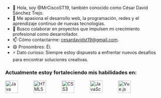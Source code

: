 - 👋 Hola, soy @MrCiscoST19, también conocido como César David Sánchez Trejo.  
- 👀 Me apasiona el desarrollo web, la programación, redes y el aprendizaje continuo de nuevas tecnologías.  
- 💞️ Busco colaborar en proyectos que impulsen mi crecimiento profesional como desarrollador.  
- 📫 Cómo contactarme: cesardavidst19@gmail.com.  
- 😄 Pronombres: Él.  
- ⚡ Dato curioso: Siempre estoy dispuesto a enfrentar nuevos desafíos para encontrar soluciones creativas.
### Actualmente estoy fortaleciendo mis habilidades en:
<div style="display: flex; gap: 50px;">
  <img src="https://cdn.jsdelivr.net/gh/devicons/devicon/icons/java/java-original.svg" width="40" height="40" alt="Java" title="Java"/>
  <img src="https://cdn.jsdelivr.net/gh/devicons/devicon/icons/html5/html5-original.svg" width="40" height="40" alt="HTML5" title="HTML5"/>
  <img src="https://cdn.jsdelivr.net/gh/devicons/devicon/icons/css3/css3-original.svg" width="40" height="40" alt="CSS3" title="CSS3"/>
  <img src="https://cdn.jsdelivr.net/gh/devicons/devicon/icons/javascript/javascript-original.svg" width="40" height="40" alt="JavaScript" title="JavaScript"/>
  <img src="https://cdn.jsdelivr.net/gh/devicons/devicon/icons/vuejs/vuejs-original.svg" width="40" height="40" alt="Vue.js" title="Vue.js"/>
</div>



